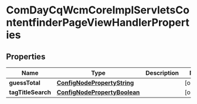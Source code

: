 

# ComDayCqWcmCoreImplServletsContentfinderPageViewHandlerProperties

## Properties

Name | Type | Description | Notes
------------ | ------------- | ------------- | -------------
**guessTotal** | [**ConfigNodePropertyString**](ConfigNodePropertyString.md) |  |  [optional]
**tagTitleSearch** | [**ConfigNodePropertyBoolean**](ConfigNodePropertyBoolean.md) |  |  [optional]




